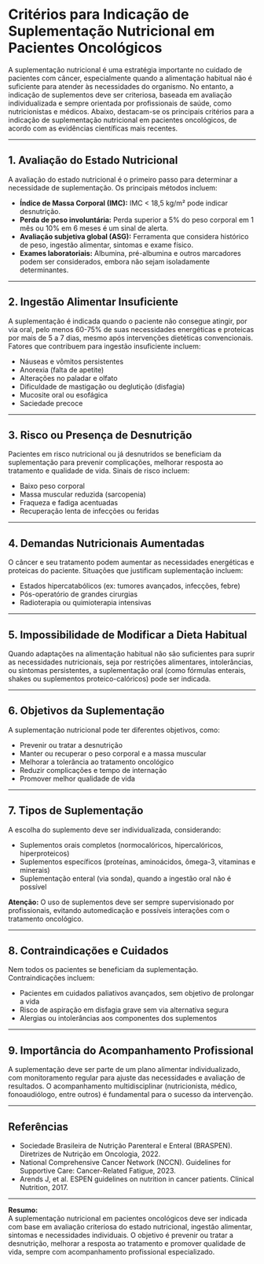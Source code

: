 # Critérios para Indicação de Suplementação Nutricional em Pacientes Oncológicos

A suplementação nutricional é uma estratégia importante no cuidado de pacientes com câncer, especialmente quando a alimentação habitual não é suficiente para atender às necessidades do organismo. No entanto, a indicação de suplementos deve ser criteriosa, baseada em avaliação individualizada e sempre orientada por profissionais de saúde, como nutricionistas e médicos. Abaixo, destacam-se os principais critérios para a indicação de suplementação nutricional em pacientes oncológicos, de acordo com as evidências científicas mais recentes.

---

## 1. Avaliação do Estado Nutricional

A avaliação do estado nutricional é o primeiro passo para determinar a necessidade de suplementação. Os principais métodos incluem:

- **Índice de Massa Corporal (IMC):** IMC < 18,5 kg/m² pode indicar desnutrição.
- **Perda de peso involuntária:** Perda superior a 5% do peso corporal em 1 mês ou 10% em 6 meses é um sinal de alerta.
- **Avaliação subjetiva global (ASG):** Ferramenta que considera histórico de peso, ingestão alimentar, sintomas e exame físico.
- **Exames laboratoriais:** Albumina, pré-albumina e outros marcadores podem ser considerados, embora não sejam isoladamente determinantes.

---

## 2. Ingestão Alimentar Insuficiente

A suplementação é indicada quando o paciente não consegue atingir, por via oral, pelo menos 60-75% de suas necessidades energéticas e proteicas por mais de 5 a 7 dias, mesmo após intervenções dietéticas convencionais. Fatores que contribuem para ingestão insuficiente incluem:

- Náuseas e vômitos persistentes
- Anorexia (falta de apetite)
- Alterações no paladar e olfato
- Dificuldade de mastigação ou deglutição (disfagia)
- Mucosite oral ou esofágica
- Saciedade precoce

---

## 3. Risco ou Presença de Desnutrição

Pacientes em risco nutricional ou já desnutridos se beneficiam da suplementação para prevenir complicações, melhorar resposta ao tratamento e qualidade de vida. Sinais de risco incluem:

- Baixo peso corporal
- Massa muscular reduzida (sarcopenia)
- Fraqueza e fadiga acentuadas
- Recuperação lenta de infecções ou feridas

---

## 4. Demandas Nutricionais Aumentadas

O câncer e seu tratamento podem aumentar as necessidades energéticas e proteicas do paciente. Situações que justificam suplementação incluem:

- Estados hipercatabólicos (ex: tumores avançados, infecções, febre)
- Pós-operatório de grandes cirurgias
- Radioterapia ou quimioterapia intensivas

---

## 5. Impossibilidade de Modificar a Dieta Habitual

Quando adaptações na alimentação habitual não são suficientes para suprir as necessidades nutricionais, seja por restrições alimentares, intolerâncias, ou sintomas persistentes, a suplementação oral (como fórmulas enterais, shakes ou suplementos proteico-calóricos) pode ser indicada.

---

## 6. Objetivos da Suplementação

A suplementação nutricional pode ter diferentes objetivos, como:

- Prevenir ou tratar a desnutrição
- Manter ou recuperar o peso corporal e a massa muscular
- Melhorar a tolerância ao tratamento oncológico
- Reduzir complicações e tempo de internação
- Promover melhor qualidade de vida

---

## 7. Tipos de Suplementação

A escolha do suplemento deve ser individualizada, considerando:

- Suplementos orais completos (normocalóricos, hipercalóricos, hiperproteicos)
- Suplementos específicos (proteínas, aminoácidos, ômega-3, vitaminas e minerais)
- Suplementação enteral (via sonda), quando a ingestão oral não é possível

**Atenção:** O uso de suplementos deve ser sempre supervisionado por profissionais, evitando automedicação e possíveis interações com o tratamento oncológico.

---

## 8. Contraindicações e Cuidados

Nem todos os pacientes se beneficiam da suplementação. Contraindicações incluem:

- Pacientes em cuidados paliativos avançados, sem objetivo de prolongar a vida
- Risco de aspiração em disfagia grave sem via alternativa segura
- Alergias ou intolerâncias aos componentes dos suplementos

---

## 9. Importância do Acompanhamento Profissional

A suplementação deve ser parte de um plano alimentar individualizado, com monitoramento regular para ajuste das necessidades e avaliação de resultados. O acompanhamento multidisciplinar (nutricionista, médico, fonoaudiólogo, entre outros) é fundamental para o sucesso da intervenção.

---

## Referências

- Sociedade Brasileira de Nutrição Parenteral e Enteral (BRASPEN). Diretrizes de Nutrição em Oncologia, 2022.
- National Comprehensive Cancer Network (NCCN). Guidelines for Supportive Care: Cancer-Related Fatigue, 2023.
- Arends J, et al. ESPEN guidelines on nutrition in cancer patients. Clinical Nutrition, 2017.

---

**Resumo:**  
A suplementação nutricional em pacientes oncológicos deve ser indicada com base em avaliação criteriosa do estado nutricional, ingestão alimentar, sintomas e necessidades individuais. O objetivo é prevenir ou tratar a desnutrição, melhorar a resposta ao tratamento e promover qualidade de vida, sempre com acompanhamento profissional especializado.